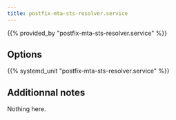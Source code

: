 ```yaml
---
title: postfix-mta-sts-resolver.service
---
```


{{% provided_by "postfix-mta-sts-resolver.service" %}}

## Options

{{% systemd_unit "postfix-mta-sts-resolver.service" %}}

## Additionnal notes

Nothing here.